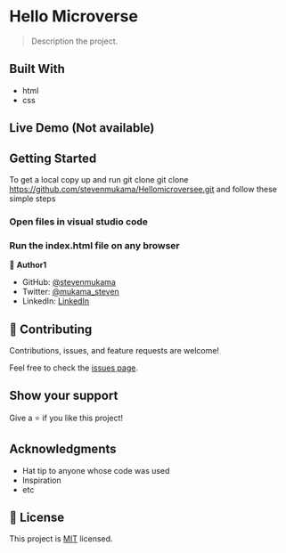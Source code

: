 
# Hello Microverse
> Description the project.


## Built With

- html
- css


## Live Demo (Not available)



## Getting Started

To get a local copy up and run git clone git clone https://github.com/stevenmukama/Hellomicroversee.git and follow these simple steps

### Open files in visual studio code

### Run the index.html file on any browser


👤 **Author1**

- GitHub: [@stevenmukama](https://github.com/stevenmukama)
- Twitter: [@mukama_steven](https://twitter.com/mukama_steven)
- LinkedIn: [LinkedIn](https://linkedin.com/in/linkedinhandle)

## 🤝 Contributing

Contributions, issues, and feature requests are welcome!

Feel free to check the [issues page](../../issues/).

## Show your support

Give a ⭐️ if you like this project!

## Acknowledgments

- Hat tip to anyone whose code was used
- Inspiration
- etc

## 📝 License

This project is [MIT](./MIT.md) licensed.
